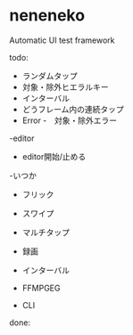 # neneneko
Automatic UI test framework


todo:
- ランダムタップ
 - 対象・除外ヒエラルキー
 - インターバル
 - どうフレーム内の連続タップ
- Error
 -　対象・除外エラー

-editor
 - editor開始/止める

-いつか
 - フリック
 - スワイプ
 - マルチタップ

- 録画
 - インターバル
 
- FFMPGEG

- CLI

done: 
